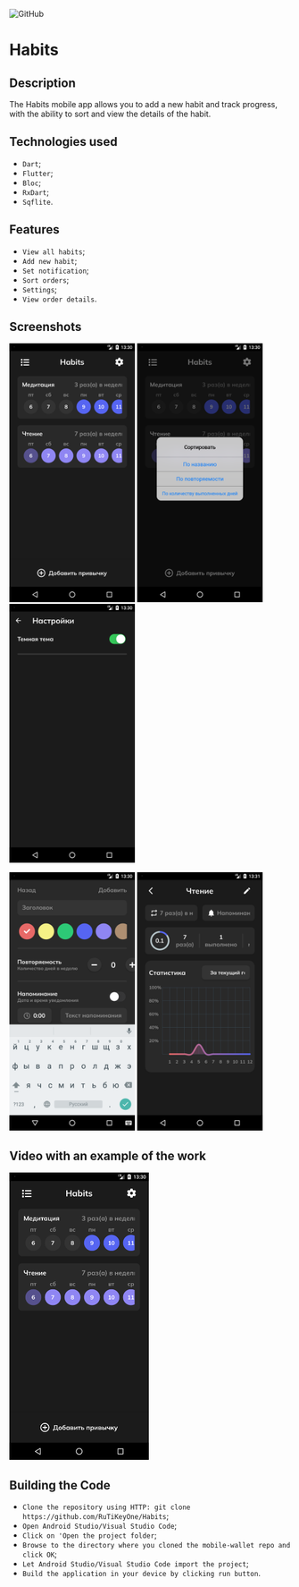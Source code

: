 ![GitHub](https://img.shields.io/github/license/IgorVolochay/Face-recognition?style=flat-square&color=blue) &nbsp;
# Habits

## Description
The Habits mobile app allows you to add a new habit and track progress, with the ability to sort and view the details of the habit.

## Technologies used
* `Dart`;
* `Flutter`;
* `Bloc`;
* `RxDart`;
* `Sqflite`.

## Features
* `View all habits`;
* `Add new habit`;
* `Set notification`;
* `Sort orders`;
* `Settings`;
* `View order details`. 

## Screenshots

<p align="start">
<img src="https://github.com/RuTiKeyOne/Habits/blob/master/doc/screenshots/1.png" width="225"/>
<img src="https://github.com/RuTiKeyOne/Habits/blob/master/doc/screenshots/2.png" width="225"/>
<img src="https://github.com/RuTiKeyOne/Habits/blob/master/doc/screenshots/3.png" width="225"/>
</p>

<p align="start">
<img src="https://github.com/RuTiKeyOne/Habits/blob/master/doc/screenshots/4.png" width="225"/>
<img src="https://github.com/RuTiKeyOne/Habits/blob/master/doc/screenshots/5.png" width="225"/>
</p>

## Video with an example of the work

<a href="https://youtu.be/kwd7JR0xxKY">
  <img src="https://github.com/RuTiKeyOne/Habits/blob/master/doc/screenshots/1.png" width="250" />
</a>

## Building the Code

* `Clone the repository using HTTP: git clone https://github.com/RuTiKeyOne/Habits`;
* `Open Android Studio/Visual Studio Code`;
* `Click on 'Open the project folder`;
* `Browse to the directory where you cloned the mobile-wallet repo and click OK`;
* `Let Android Studio/Visual Studio Code import the project`;
* `Build the application in your device by clicking run button`.
